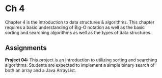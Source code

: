 # Ch 4

Chapter 4 is the introduction to data structures & algorithms. This chapter requires a basic understanding of Big-O notation as well as the basic sorting and searching algorithms as well as the types of data structures.

## Assignments

**Project 04:** This project is an introduction to utilizing sorting and searching algorithms. Students are expected to implement a simple binary search of both an array and a Java ArrayList.